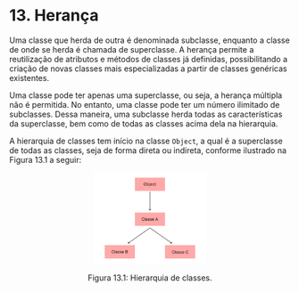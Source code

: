 # 13. Herança

Uma classe que herda de outra é denominada subclasse, enquanto a classe de onde se herda é chamada de superclasse. A herança permite a reutilização de atributos e métodos de classes já definidas, possibilitando a criação de novas classes mais especializadas a partir de classes genéricas existentes.

Uma classe pode ter apenas uma superclasse, ou seja, a herança múltipla não é permitida. No entanto, uma classe pode ter um número ilimitado de subclasses. Dessa maneira, uma subclasse herda todas as características da superclasse, bem como de todas as classes acima dela na hierarquia.

A hierarquia de classes tem início na classe `Object`, a qual é a superclasse de todas as classes, seja de forma direta ou indireta, conforme ilustrado na Figura 13.1 a seguir:

<div align="center">
    <img src="../imgs/hierarquia.png" width="40%" style="max-height: 60vh;"/>
    <p>Figura 13.1: Hierarquia de classes.</p>
</div>